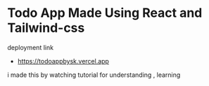 
# Todo App Made Using React and Tailwind-css

deployment link
- https://todoappbysk.vercel.app

i made this by watching tutorial for understanding , learning
